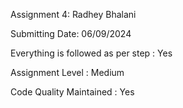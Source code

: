 Assignment 4: Radhey Bhalani

Submitting Date: 06/09/2024

Everything is followed as per step : Yes

Assignment Level : Medium

Code Quality Maintained : Yes
